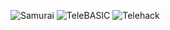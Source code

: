 ![Samurai](https://telehack.com/katakana.svg)
![TeleBASIC](https://telehack.com/telebasic.svg)
![Telehack](https://telehack.com/telehack.svg)
